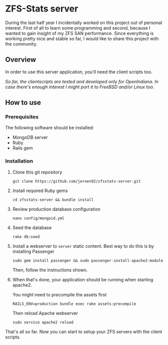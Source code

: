 # ZFS-Stats server
During the last half year I incidentally worked on this project out of personal interest. First of all to learn some programming and second, because I wanted to gain insight of my ZFS SAN performance. Since everything is working pretty nice and stable so far, I would like to share this project with the community.

## Overview

In order to use this server application, you'll need the client scripts too. 

*So far, the clientscripts are tested and developed only for OpenIndiana. In case there's enough interest I might port it to FreeBSD and/or Linux too.*

## How to use

### Prerequisites

The following software should be installed:

- MongoDB server
- Ruby
- Rails gem

### Installation

1. Clone this git repository

	`git clone https://github.com/jeroen92/zfsstats-server.git`
	
2. Install required Ruby gems

	`cd zfsstats-server && bundle install`
	
3. Review production database configuration

	`nano config/mongoid.yml`
	
4. Seed the database

	`rake db:seed`
	
5. Install a webserver to `server` static content. Best way to do this is by installing Passenger

	`sudo gem install passenger && sudo passenger-install-apache2-module`

	Then, follow the instructions shown.
	
6. When that's done, your application should be running when starting apache2.

	You might need to precompile the assets first
	
	`RAILS_ENV=production bundle exec rake assets:precompile`
	
	Then reload Apache webserver
	
	`sudo service apache2 reload`

That's all so far. Now you can start to setup your ZFS servers with the client scripts.
